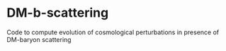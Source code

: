 # DM-b-scattering
Code to compute evolution of cosmological perturbations in presence of DM-baryon scattering
